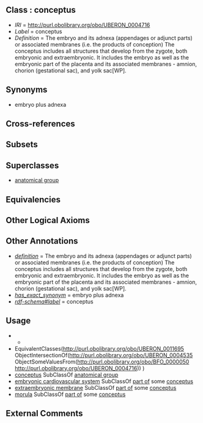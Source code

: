 
## Class : conceptus

 * *IRI* = http://purl.obolibrary.org/obo/UBERON_0004716
 * *Label* = conceptus
 * *Definition* = The embryo and its adnexa (appendages or adjunct parts) or associated membranes (i.e. the products of conception) The conceptus includes all structures that develop from the zygote, both embryonic and extraembryonic. It includes the embryo as well as the embryonic part of the placenta and its associated membranes - amnion, chorion (gestational sac), and yolk sac[WP].

## Synonyms

 * embryo plus adnexa

## Cross-references


## Subsets


## Superclasses

 * [anatomical group](../../UBERON/80/UBERON_0000480.md)

## Equivalencies


## Other Logical Axioms


## Other Annotations

 * *[definition](../../IAO/15/IAO_0000115.md)* = The embryo and its adnexa (appendages or adjunct parts) or associated membranes (i.e. the products of conception) The conceptus includes all structures that develop from the zygote, both embryonic and extraembryonic. It includes the embryo as well as the embryonic part of the placenta and its associated membranes - amnion, chorion (gestational sac), and yolk sac[WP].
 * *[has_exact_synonym](../../ym/oboInOwl#hasExactSynonym.md)* = embryo plus adnexa
 * *[rdf-schema#label](../../el/rdf-schema#label.md)* = conceptus

## Usage

 * -
 * EquivalentClasses(<http://purl.obolibrary.org/obo/UBERON_0011695> ObjectIntersectionOf(<http://purl.obolibrary.org/obo/UBERON_0004535> ObjectSomeValuesFrom(<http://purl.obolibrary.org/obo/BFO_0000050> <http://purl.obolibrary.org/obo/UBERON_0004716>)) )
 * [conceptus](../../UBERON/16/UBERON_0004716.md) SubClassOf [anatomical group](../../UBERON/80/UBERON_0000480.md)
 * [embryonic cardiovascular system](../../UBERON/95/UBERON_0011695.md) SubClassOf [part of](../../BFO/50/BFO_0000050.md) some [conceptus](../../UBERON/16/UBERON_0004716.md)
 * [extraembryonic membrane](../../UBERON/31/UBERON_0005631.md) SubClassOf [part of](../../BFO/50/BFO_0000050.md) some [conceptus](../../UBERON/16/UBERON_0004716.md)
 * [morula](../../UBERON/85/UBERON_0000085.md) SubClassOf [part of](../../BFO/50/BFO_0000050.md) some [conceptus](../../UBERON/16/UBERON_0004716.md)

## External Comments

